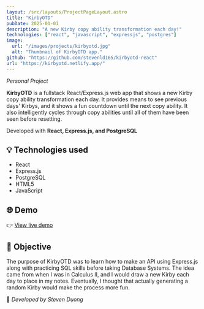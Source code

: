 ```yaml
---
layout: /src/layouts/ProjectPageLayout.astro
title: "KirbyOTD"
pubDate: 2025-01-01
description: "A new Kirby copy ability transformation each day!"
technologies: ["react", "javascript", "expressjs", "postgres"]
image:
  url: "/images/projects/kirbyotd.jpg"
  alt: "Thumbnail of KirbyOTD app."
github: "https://github.com/stevenld165/kirbyotd-react"
url: "https://kirbyotd.netlify.app/"
---
```


_Personal Project_

**KirbyOTD** is a fullstack React/Express.js web app that shows a new Kirby copy ability transformation each day. It provides means to see previous days' Kirbys, and it shows a fun countdown until the next copy ability. It also intelligently cycles through copy abilities until all of them have been seen before resetting.

Developed with **React, Express.js, and PostgreSQL**

## 💡 Technologies used

- React
- Express.js
- PostgreSQL
- HTML5
- JavaScript

## 🌐 Demo

👉 [View live demo](https://kirbyotd.netlify.app/)

## 🎯 Objective

The purpose of KirbyOTD was to learn how to make an API using Express.js along with practicing SQL skills before taking Database Systems. The idea came from when I was in Calculus II, and I would draw a new Kirby each day to place in my notes. Eventually, I thought that actually generating a random Kirby would make the process more fun.

🚀 _Developed by Steven Duong_
